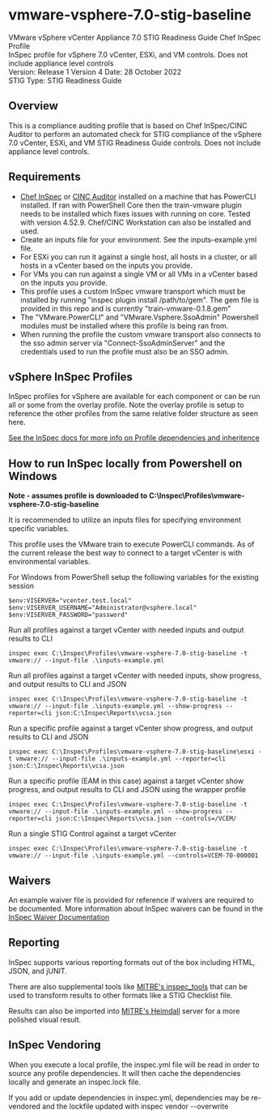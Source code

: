 # vmware-vsphere-7.0-stig-baseline
VMware vSphere vCenter Appliance 7.0 STIG Readiness Guide Chef InSpec Profile  
InSpec profile for vSphere 7.0 vCenter, ESXi, and VM controls. Does not include appliance level controls  
Version: Release 1 Version 4 Date: 28 October 2022  
STIG Type: STIG Readiness Guide  

## Overview
This is a compliance auditing profile that is based on Chef InSpec/CINC Auditor to perform an automated check for STIG compliance of the vSphere 7.0 vCenter, ESXi, and VM STIG Readiness Guide controls. Does not include appliance level controls.  

## Requirements

- [Chef InSpec](https://downloads.chef.io/tools/inspec) or [CINC Auditor](https://cinc.sh/start/auditor/) installed on a machine that has PowerCLI installed. If ran with PowerShell Core then the train-vmware plugin needs to be installed which fixes issues with running on core. Tested with version 4.52.9. Chef/CINC Workstation can also be installed and used.
- Create an inputs file for your environment. See the inputs-example.yml file.  
- For ESXi you can run it against a single host, all hosts in a cluster, or all hosts in a vCenter based on the inputs you provide.  
- For VMs you can run against a single VM or all VMs in a vCenter based on the inputs you provide.  
- This profile uses a custom InSpec vmware transport which must be installed by running "inspec plugin install /path/to/gem". The gem file is provided in this repo and is currently "train-vmware-0.1.8.gem"  
- The "VMware.PowerCLI" and "VMware.Vsphere.SsoAdmin" Powershell modules must be installed where this profile is being ran from.  
- When running the profile the custom vmware transport also connects to the sso admin server via "Connect-SsoAdminServer" and the credentials used to run the profile must also be an SSO admin.  

## vSphere InSpec Profiles

InSpec profiles for vSphere are available for each component or can be run all or some from the overlay profile. Note the overlay profile is setup to reference the other profiles from the same relative folder structure as seen here.  

[See the InSpec docs for more info on Profile dependencies and inheritence](https://www.inspec.io/docs/reference/profiles/)


## How to run InSpec locally from Powershell on Windows

**Note - assumes profile is downloaded to C:\Inspec\Profiles\vmware-vsphere-7.0-stig-baseline**  

It is recommended to utilize an inputs files for specifying environment specific variables.  

This profile uses the VMware train to execute PowerCLI commands.  As of the current release the best way to connect to a target vCenter is with environmental variables.

For Windows from PowerShell setup the following variables for the existing session
```
$env:VISERVER="vcenter.test.local"
$env:VISERVER_USERNAME="Administrator@vsphere.local"
$env:VISERVER_PASSWORD="password"
```

Run all profiles against a target vCenter with needed inputs and output results to CLI  
```
inspec exec C:\Inspec\Profiles\vmware-vsphere-7.0-stig-baseline -t vmware:// --input-file .\inputs-example.yml
```

Run all profiles against a target vCenter with needed inputs, show progress, and output results to CLI and JSON  
```
inspec exec C:\Inspec\Profiles\vmware-vsphere-7.0-stig-baseline -t vmware:// --input-file .\inputs-example.yml --show-progress --reporter=cli json:C:\Inspec\Reports\vcsa.json
```

Run a specific profile against a target vCenter show progress, and output results to CLI and JSON  
```
inspec exec C:\Inspec\Profiles\vmware-vsphere-7.0-stig-baseline\esxi -t vmware:// --input-file .\inputs-example.yml --reporter=cli json:C:\Inspec\Reports\vcsa.json
```

Run a specific profile (EAM in this case) against a target vCenter show progress, and output results to CLI and JSON using the wrapper profile  
```
inspec exec C:\Inspec\Profiles\vmware-vsphere-7.0-stig-baseline -t vmware:// --input-file .\inputs-example.yml --show-progress --reporter=cli json:C:\Inspec\Reports\vcsa.json --controls=/VCEM/
```

Run a single STIG Control against a target vCenter  
```
inspec exec C:\Inspec\Profiles\vmware-vsphere-7.0-stig-baseline -t vmware:// --input-file .\inputs-example.yml --controls=VCEM-70-000001
```

## Waivers
An example waiver file is provided for reference if waivers are required to be documented. More information about InSpec waivers can be found in the [InSpec Waiver Documentation](https://docs.chef.io/inspec/waivers/)  

## Reporting
InSpec supports various reporting formats out of the box including HTML, JSON, and jUNIT.  

There are also supplemental tools like [MITRE's inspec_tools](https://github.com/mitre/inspec_tools) that can be used to transform results to other formats like a STIG Checklist file.  

Results can also be imported into [MITRE's Heimdall](https://github.com/mitre/heimdall2) server for a more polished visual result.

## InSpec Vendoring

When you execute a local profile, the inspec.yml file will be read in order to source any profile dependencies. It will then cache the dependencies locally and generate an inspec.lock file.

If you add or update dependencies in inspec.yml, dependencies may be re-vendored and the lockfile updated with inspec vendor --overwrite
